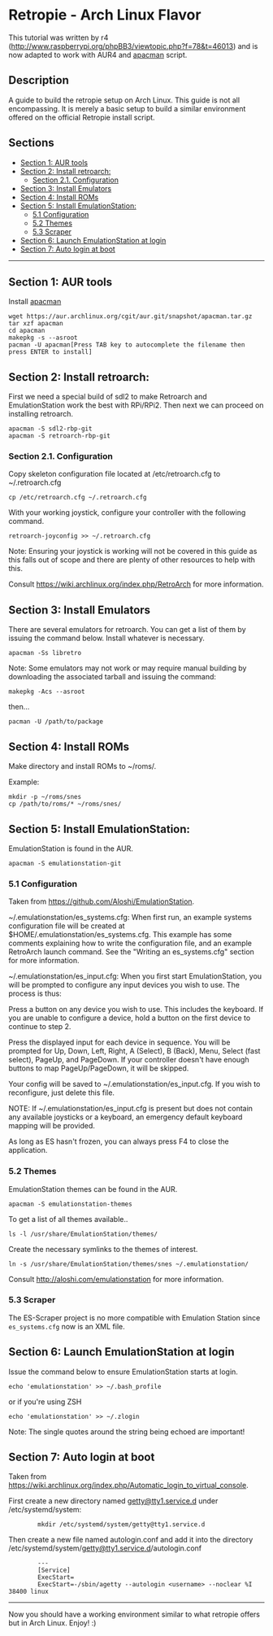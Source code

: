# Retropie - Arch Linux Flavor

This tutorial was written by r4 (http://www.raspberrypi.org/phpBB3/viewtopic.php?f=78&t=46013) and is now adapted to work with AUR4 and [apacman](https://aur.archlinux.org/packages/apacman/) script.

## Description

A guide to build the retropie setup on Arch Linux. This guide is not all encompassing. It is merely a basic setup to build a similar environment offered on the official Retropie install script.

## Sections

  - [Section 1: AUR tools](#section-1-aur-tools)
  - [Section 2: Install retroarch:](#section-2-install-retroarch)
    - [Section 2.1. Configuration](#section-21-configuration)
  - [Section 3: Install Emulators](#section-3-install-emulators)
  - [Section 4: Install ROMs](#section-4-install-roms)
  - [Section 5: Install EmulationStation:](#section-5-install-emulationstation)
    - [5.1 Configuration](#51-configuration)
    - [5.2 Themes](#52-themes)
    - [5.3 Scraper](#53-scraper)
  - [Section 6: Launch EmulationStation at login](#section-6-launch-emulationstation-at-login)
  - [Section 7: Auto login at boot](#section-7-auto-login-at-boot)

***

## Section 1: AUR tools
    
Install [apacman](https://aur.archlinux.org/packages/apacman/)
```shell
wget https://aur.archlinux.org/cgit/aur.git/snapshot/apacman.tar.gz
tar xzf apacman
cd apacman
makepkg -s --asroot
pacman -U apacman[Press TAB key to autocomplete the filename then press ENTER to install]
```

## Section 2: Install retroarch:
    
First we need a special build of sdl2 to make Retroarch and EmulationStation work the best with RPi/RPi2. Then next we can proceed on installing retroarch.
        
```shell
apacman -S sdl2-rbp-git
apacman -S retroarch-rbp-git
```

### Section 2.1. Configuration

Copy skeleton configuration file located at /etc/retroarch.cfg to ~/.retroarch.cfg
```shell
cp /etc/retroarch.cfg ~/.retroarch.cfg
```

With your working joystick, configure your controller with the following command.
```shell
retroarch-joyconfig >> ~/.retroarch.cfg
```

Note: Ensuring your joystick is working will not be covered in this guide as this falls out of scope and there are plenty of other resources to help with this.

Consult https://wiki.archlinux.org/index.php/RetroArch for more information.

## Section 3: Install Emulators

There are several emulators for retroarch. You can get a list of them by issuing the command below. Install whatever is necessary.
```shell
apacman -Ss libretro
```

Note: Some emulators may not work or may require manual building by downloading the associated tarball and issuing the command:
```shell
makepkg -Acs --asroot
```
then...
```shell
pacman -U /path/to/package
```

## Section 4: Install ROMs

Make directory and install ROMs to ~/roms/<system>.

Example:
```shell
mkdir -p ~/roms/snes
cp /path/to/roms/* ~/roms/snes/
```
    
## Section 5: Install EmulationStation:
    
EmulationStation is found in the AUR.
```shell
apacman -S emulationstation-git
```

### 5.1 Configuration

Taken from https://github.com/Aloshi/EmulationStation.

~/.emulationstation/es_systems.cfg: When first run, an example systems configuration file will be created at $HOME/.emulationstation/es_systems.cfg. This example has some comments explaining how to write the configuration file, and an example RetroArch launch command. See the "Writing an es_systems.cfg" section for more information.

~/.emulationstation/es_input.cfg: When you first start EmulationStation, you will be prompted to configure any input devices you wish to use. The process is thus:

Press a button on any device you wish to use. This includes the keyboard. If you are unable to configure a device, hold a button on the first device to continue to step 2.

Press the displayed input for each device in sequence. You will be prompted for Up, Down, Left, Right, A (Select), B (Back), Menu, Select (fast select), PageUp, and PageDown. If your controller doesn't have enough buttons to map PageUp/PageDown, it will be skipped.

Your config will be saved to ~/.emulationstation/es_input.cfg. If you wish to reconfigure, just delete this file.

NOTE: If ~/.emulationstation/es_input.cfg is present but does not contain any available joysticks or a keyboard, an emergency default keyboard mapping will be provided.

As long as ES hasn't frozen, you can always press F4 to close the application.
        
### 5.2 Themes

EmulationStation themes can be found in the AUR.
```shell
apacman -S emulationstation-themes
```

To get a list of all themes available..
```shell
ls -l /usr/share/EmulationStation/themes/
```

Create the necessary symlinks to the themes of interest.
```shell
ln -s /usr/share/EmulationStation/themes/snes ~/.emulationstation/
```

Consult http://aloshi.com/emulationstation for more information.

### 5.3 Scraper

The ES-Scraper project is no more compatible with Emulation Station since `es_systems.cfg` now is an XML file.

## Section 6: Launch EmulationStation at login

Issue the command below to ensure EmulationStation starts at login.
```shell
echo 'emulationstation' >> ~/.bash_profile
```
or if you're using ZSH
```shell
echo 'emulationstation' >> ~/.zlogin
```

Note: The single quotes around the string being echoed are important!

## Section 7: Auto login at boot
Taken from https://wiki.archlinux.org/index.php/Automatic_login_to_virtual_console.

First create a new directory named getty@tty1.service.d under /etc/systemd/system:
```shell
        mkdir /etc/systemd/system/getty@tty1.service.d
```

Then create a new file named autologin.conf and add it into the directory /etc/systemd/system/getty@tty1.service.d/autologin.conf
```shell
        ---
        [Service]
        ExecStart=
        ExecStart=-/sbin/agetty --autologin <username> --noclear %I 38400 linux
```

***

Now you should have a working environment similar to what retropie offers but in Arch Linux. Enjoy! :)